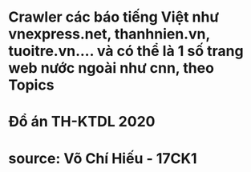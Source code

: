 # Crawler các báo tiếng Việt như vnexpress.net, thanhnien.vn, tuoitre.vn.... và có thể là 1 số trang web nước ngoài như cnn, theo Topics
# Đổ án TH-KTDL 2020 
# source: Võ Chí Hiếu - 17CK1

